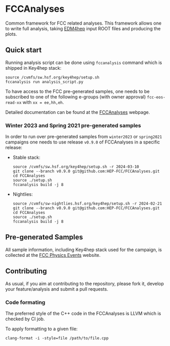 # FCCAnalyses

Common framework for FCC related analyses. This framework allows one to write
full analysis, taking [EDM4hep](https://github.com/key4hep/EDM4hep) input ROOT
files and producing the plots.


## Quick start

Running analysis script can be done using `fccanalysis` command which is shipped in Key4hep stack:

```shell
source /cvmfs/sw.hsf.org/key4hep/setup.sh
fccanalysis run analysis_script.py
```

To have access to the FCC pre-generated samples, one needs to be subscribed to one of the following e-groups (with owner approval)
`fcc-eos-read-xx` with `xx = ee,hh,eh`.

Detailed documentation can be found at the [FCCAnalyses](https://hep-fcc.github.io/FCCAnalyses/) webpage.


### Winter 2023 and Spring 2021 pre-generated samples

In order to run over pre-generated samples from `winter2023` or `spring2021` campaigns one needs to use release `v0.9.0` of FCCAnalyses in a specific release:

* Stable stack:
   ```
   source /cvmfs/sw.hsf.org/key4hep/setup.sh -r 2024-03-10
   git clone --branch v0.9.0 git@github.com:HEP-FCC/FCCAnalyses.git
   cd FCCAnalyses
   source ./setup.sh
   fccanalysis build -j 8
   ```

* Nightlies:
   ```
   source /cvmfs/sw-nightlies.hsf.org/key4hep/setup.sh -r 2024-02-21
   git clone --branch v0.9.0 git@github.com:HEP-FCC/FCCAnalyses.git
   cd FCCAnalyses
   source ./setup.sh
   fccanalysis build -j 8
   ```

## Pre-generated Samples

All sample information, including Key4hep stack used for the campaign, is collected at the [FCC Physics Events](http://fcc-physics-events.web.cern.ch/fcc-physics-events/) website.


## Contributing

As usual, if you aim at contributing to the repository, please fork it, develop your feature/analysis and submit a pull requests.

### Code formating

The preferred style of the C++ code in the FCCAnalyses is LLVM which is checked
by CI job.

To apply formatting to a given file:
```
clang-format -i -style=file /path/to/file.cpp
```
